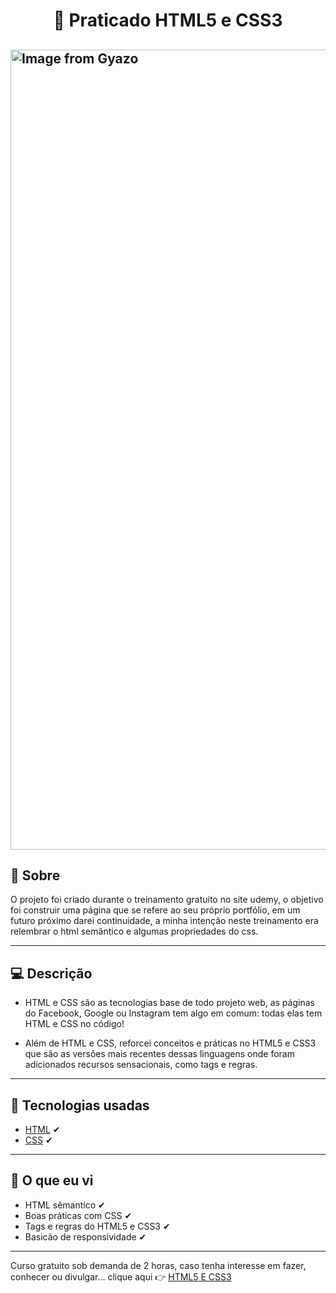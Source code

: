 <h1 align="center">
🎨 Praticado HTML5 e CSS3
</h1>



<a href="https://gyazo.com/cb269d2f095bbdffecc1527697ad2917"><img src="https://i.gyazo.com/cb269d2f095bbdffecc1527697ad2917.gif" alt="Image from Gyazo" width="1280"/></a>
---

## 📜 Sobre 
O projeto foi criado durante o treinamento gratuito no site udemy, o objetivo foi construir uma página que se refere ao seu próprio portfólio, em um futuro próximo darei continuidade, a minha intenção neste treinamento era relembrar o html semântico e algumas propriedades do css.

---
##  💻 Descrição
- HTML e CSS são as tecnologias base de todo projeto web, as páginas do Facebook, Google ou Instagram tem algo em comum: todas elas tem HTML e CSS no código!

- Além de HTML e CSS, reforcei conceitos e práticas no HTML5 e CSS3 que são as versões mais recentes dessas linguagens onde foram adicionados recursos sensacionais, como tags e regras.

---

## 🚀 Tecnologias usadas
- [HTML](https://developer.mozilla.org/pt-BR/docs/Web/HTML) ✔
- [CSS](https://developer.mozilla.org/pt-BR/docs/Web/CSS) ✔

---
## 👀 O que eu vi
- HTML sêmantico ✔
- Boas práticas com CSS ✔
- Tags e regras do HTML5 e CSS3 ✔
- Basicão de responsividade ✔

---

Curso gratuito sob demanda de 2 horas, caso tenha interesse em fazer, conhecer ou divulgar... clique aqui 👉 [HTML5 E CSS3](https://www.udemy.com/share/102WgsAEYYdl1WQng=/)
